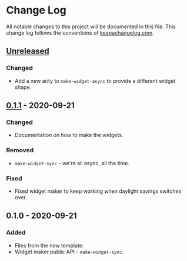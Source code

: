 # Change Log
All notable changes to this project will be documented in this file. This change log follows the conventions of [keepachangelog.com](http://keepachangelog.com/).

## [Unreleased]
### Changed
- Add a new arity to `make-widget-async` to provide a different widget shape.

## [0.1.1] - 2020-09-21
### Changed
- Documentation on how to make the widgets.

### Removed
- `make-widget-sync` - we're all async, all the time.

### Fixed
- Fixed widget maker to keep working when daylight savings switches over.

## 0.1.0 - 2020-09-21
### Added
- Files from the new template.
- Widget maker public API - `make-widget-sync`.

[Unreleased]: https://github.com/your-name/names-parser/compare/0.1.1...HEAD
[0.1.1]: https://github.com/your-name/names-parser/compare/0.1.0...0.1.1

